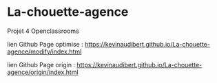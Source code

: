 # La-chouette-agence
Projet 4 Openclassrooms

lien Github Page optimise : https://kevinaudibert.github.io/La-chouette-agence/modify/index.html

lien Github Page origin : https://kevinaudibert.github.io/La-chouette-agence/origin/index.html

